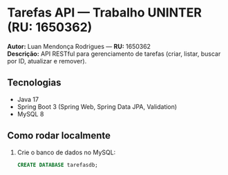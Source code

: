 # Tarefas API — Trabalho UNINTER (RU: 1650362)

**Autor:** Luan Mendonça Rodrigues — **RU:** 1650362  
**Descrição:** API RESTful para gerenciamento de tarefas (criar, listar, buscar por ID, atualizar e remover).

## Tecnologias
- Java 17
- Spring Boot 3 (Spring Web, Spring Data JPA, Validation)
- MySQL 8

## Como rodar localmente
1. Crie o banco de dados no MySQL:
   ```sql
   CREATE DATABASE tarefasdb;
